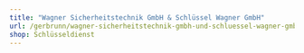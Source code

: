 ```yaml
---
title: "Wagner Sicherheitstechnik GmbH & Schlüssel Wagner GmbH"
url: /gerbrunn/wagner-sicherheitstechnik-gmbh-und-schluessel-wagner-gmbh/
shop: Schlüsseldienst
---
```

